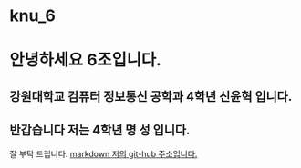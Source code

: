 # knu_6
# 안녕하세요 6조입니다.
## 강원대학교 컴퓨터 정보통신 공학과 4학년 신윤혁 입니다.
## 반갑습니다 저는 4학년 명 성 입니다.
잘 부탁 드립니다.
[markdown 저의 git-hub 주소입니다.](https://github.com/shinyh5049)
